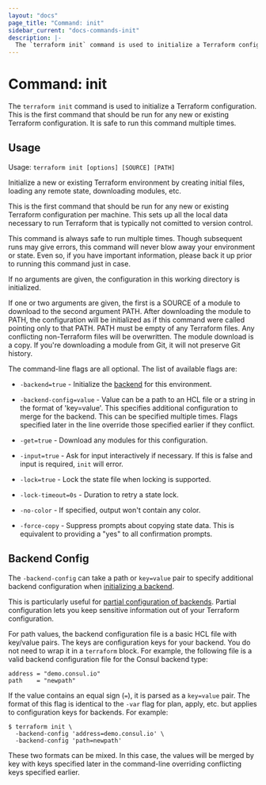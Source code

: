 ```yaml
---
layout: "docs"
page_title: "Command: init"
sidebar_current: "docs-commands-init"
description: |-
  The `terraform init` command is used to initialize a Terraform configuration. This is the first command that should be run for any new or existing Terraform configuration. It is safe to run this command multiple times.
---
```


# Command: init

The `terraform init` command is used to initialize a Terraform configuration.
This is the first command that should be run for any new or existing
Terraform configuration. It is safe to run this command multiple times.

## Usage

Usage: `terraform init [options] [SOURCE] [PATH]`

Initialize a new or existing Terraform environment by creating
initial files, loading any remote state, downloading modules, etc.

This is the first command that should be run for any new or existing
Terraform configuration per machine. This sets up all the local data
necessary to run Terraform that is typically not comitted to version
control.

This command is always safe to run multiple times. Though subsequent runs
may give errors, this command will never blow away your environment or state.
Even so, if you have important information, please back it up prior to
running this command just in case.

If no arguments are given, the configuration in this working directory
is initialized.

If one or two arguments are given, the first is a SOURCE of a module to
download to the second argument PATH. After downloading the module to PATH,
the configuration will be initialized as if this command were called pointing
only to that PATH. PATH must be empty of any Terraform files. Any
conflicting non-Terraform files will be overwritten. The module download
is a copy. If you're downloading a module from Git, it will not preserve
Git history.

The command-line flags are all optional. The list of available flags are:

* `-backend=true` - Initialize the [backend](/docs/backends) for this environment.

* `-backend-config=value` - Value can be a path to an HCL file or a string
  in the format of 'key=value'. This specifies additional configuration to merge
  for the backend. This can be specified multiple times. Flags specified
  later in the line override those specified earlier if they conflict.

* `-get=true` - Download any modules for this configuration.

* `-input=true` - Ask for input interactively if necessary. If this is false
  and input is required, `init` will error.

* `-lock=true` - Lock the state file when locking is supported.

* `-lock-timeout=0s` - Duration to retry a state lock.

* `-no-color` - If specified, output won't contain any color.

* `-force-copy` -  Suppress prompts about copying state data. This is equivalent
  to providing a "yes" to all confirmation prompts.

## Backend Config

The `-backend-config` can take a path or `key=value` pair to specify additional
backend configuration when [initializing a backend](/docs/backends/init.html).

This is particularly useful for
[partial configuration of backends](/docs/backends/config.html). Partial
configuration lets you keep sensitive information out of your Terraform
configuration.

For path values, the backend configuration file is a basic HCL file with key/value pairs.
The keys are configuration keys for your backend. You do not need to wrap it
in a `terraform` block. For example, the following file is a valid backend
configuration file for the Consul backend type:

```hcl
address = "demo.consul.io"
path    = "newpath"
```

If the value contains an equal sign (`=`), it is parsed as a `key=value` pair.
The format of this flag is identical to the `-var` flag for plan, apply,
etc. but applies to configuration keys for backends. For example:

```shell
$ terraform init \
  -backend-config 'address=demo.consul.io' \
  -backend-config 'path=newpath'
```

These two formats can be mixed. In this case, the values will be merged by
key with keys specified later in the command-line overriding conflicting
keys specified earlier.
